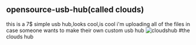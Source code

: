 ## opensource-usb-hub(called clouds)
this is a 7$ simple usb hub,looks cool,is cool
i'm uploading all of the files in case someone wants to make their own custom usb hub
![cloudshub](https://github.com/blue-clouds4/clouds-hub/assets/161261326/7cbbec84-1fd4-497b-8807-40486bd21e46)
 #the clouds hub
